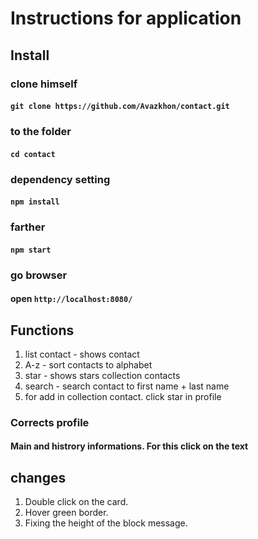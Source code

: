 
# Instructions for application

## Install
### clone himself
#### `git clone https://github.com/Avazkhon/contact.git`

### to the folder 
#### `cd contact`

### dependency setting
#### `npm install`

### farther
#### `npm start`

### go browser
#### open `http://localhost:8080/`

## Functions
1. list contact - shows contact
1. A-z - sort contacts to alphabet
1. star - shows stars collection contacts
1. search - search contact to first name + last name
1. for add in collection contact. click star in profile
  
### Corrects profile
#### Main and histrory informations. For this click on the text

## changes
1. Double click on the card.
1. Hover green border.
1. Fixing the height of the block message.
